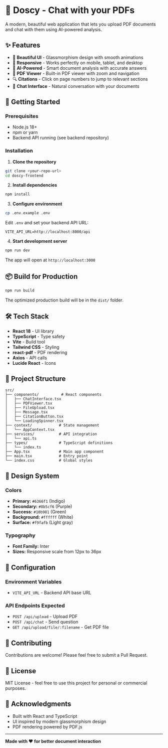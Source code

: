 # 📄 Doscy - Chat with your PDFs

A modern, beautiful web application that lets you upload PDF documents and chat with them using AI-powered analysis.

## ✨ Features

- 🎨 **Beautiful UI** - Glassmorphism design with smooth animations
- 📱 **Responsive** - Works perfectly on mobile, tablet, and desktop
- 🤖 **AI-Powered** - Smart document analysis with accurate answers
- 📑 **PDF Viewer** - Built-in PDF viewer with zoom and navigation
- 🔍 **Citations** - Click on page numbers to jump to relevant sections
- 💬 **Chat Interface** - Natural conversation with your documents

## 🚀 Getting Started

### Prerequisites

- Node.js 18+ 
- npm or yarn
- Backend API running (see backend repository)

### Installation

1. **Clone the repository**
```bash
git clone <your-repo-url>
cd doscy-frontend
```

2. **Install dependencies**
```bash
npm install
```

3. **Configure environment**
```bash
cp .env.example .env
```
Edit `.env` and set your backend API URL:
```
VITE_API_URL=http://localhost:8000/api
```

4. **Start development server**
```bash
npm run dev
```

The app will open at `http://localhost:3000`

## 📦 Build for Production

```bash
npm run build
```

The optimized production build will be in the `dist/` folder.

## 🛠️ Tech Stack

- **React 18** - UI library
- **TypeScript** - Type safety
- **Vite** - Build tool
- **Tailwind CSS** - Styling
- **react-pdf** - PDF rendering
- **Axios** - API calls
- **Lucide React** - Icons

## 📁 Project Structure

```
src/
├── components/          # React components
│   ├── ChatInterface.tsx
│   ├── PDFViewer.tsx
│   ├── FileUpload.tsx
│   ├── Message.tsx
│   ├── CitationButton.tsx
│   └── LoadingSpinner.tsx
├── context/            # State management
│   └── AppContext.tsx
├── services/           # API integration
│   └── api.ts
├── types/              # TypeScript definitions
│   └── index.ts
├── App.tsx             # Main app component
├── main.tsx            # Entry point
└── index.css           # Global styles
```

## 🎨 Design System

### Colors
- **Primary:** `#6366f1` (Indigo)
- **Secondary:** `#8b5cf6` (Purple)
- **Success:** `#10b981` (Green)
- **Background:** `#ffffff` (White)
- **Surface:** `#f9fafb` (Light gray)

### Typography
- **Font Family:** Inter
- **Sizes:** Responsive scale from 12px to 36px

## 🔧 Configuration

### Environment Variables

- `VITE_API_URL` - Backend API base URL

### API Endpoints Expected

- `POST /api/upload` - Upload PDF
- `POST /api/chat` - Send question
- `GET /api/upload/file/:filename` - Get PDF file

## 🤝 Contributing

Contributions are welcome! Please feel free to submit a Pull Request.

## 📄 License

MIT License - feel free to use this project for personal or commercial purposes.

## 🙏 Acknowledgments

- Built with React and TypeScript
- UI inspired by modern glassmorphism design
- PDF rendering powered by PDF.js

---

**Made with ❤️ for better document interaction**